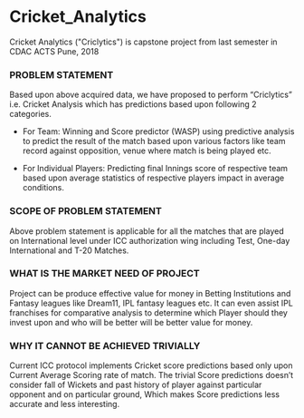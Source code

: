 # Cricket_Analytics
Cricket Analytics ("Criclytics") is capstone project from last semester in CDAC ACTS Pune, 2018

###	PROBLEM STATEMENT

Based upon above acquired data, we have proposed to perform “Criclytics” i.e. Cricket Analysis which has predictions based upon following 2 categories.

  *	For Team:
	Winning and Score predictor (WASP) using predictive analysis to predict the result of the match based upon various factors like team record against opposition,
	venue where match is being played etc.

  * For Individual Players:
    Predicting final Innings score of respective team based upon average statistics of respective players impact in average conditions. 

### SCOPE OF PROBLEM STATEMENT

Above problem statement is applicable for all the matches that are played on International level under ICC authorization wing including Test, One-day International and T-20 Matches. 

### WHAT IS THE MARKET NEED OF PROJECT

Project can be produce effective value for money in Betting Institutions and Fantasy leagues like Dream11, IPL fantasy leagues etc. It can even assist IPL franchises for comparative analysis to determine which Player should they invest upon and who will be better will be better value for money.   

### WHY IT CANNOT BE ACHIEVED TRIVIALLY

Current ICC protocol implements Cricket score predictions based only upon Current Average Scoring rate of match. The trivial Score predictions doesn’t consider fall of Wickets and past history of player against particular opponent and on particular ground, Which makes Score predictions less accurate and less interesting.   
